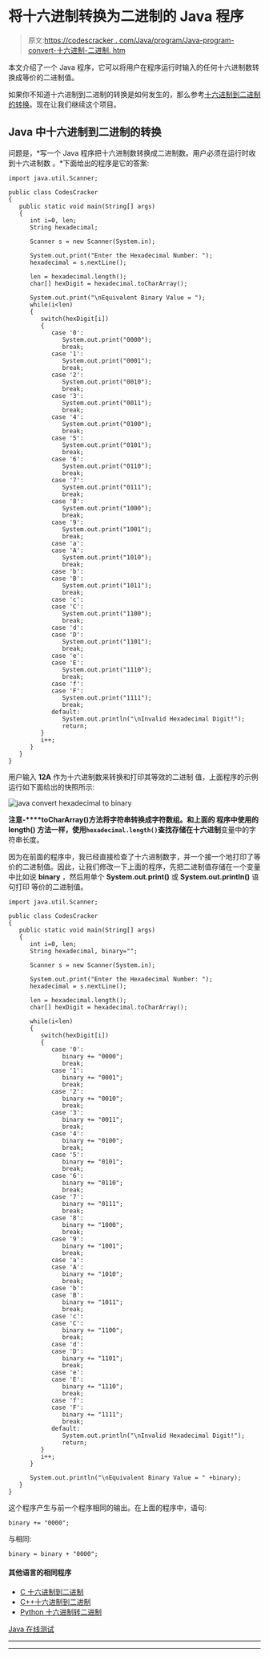 # 将十六进制转换为二进制的 Java 程序

> 原文:[https://codescracker . com/Java/program/Java-program-convert-十六进制-二进制. htm](https://codescracker.com/java/program/java-program-convert-hexadecimal-to-binary.htm)

本文介绍了一个 Java 程序，它可以将用户在程序运行时输入的任何十六进制数转换成等价的二进制值。

如果你不知道十六进制到二进制的转换是如何发生的，那么参考[十六进制到二进制的转换](/computer-fundamental/hexadecimal-to-binary.htm)。现在让我们继续这个项目。

## Java 中十六进制到二进制的转换

问题是，*写一个 Java 程序把十六进制数转换成二进制数。用户必须在运行时收到十六进制数 。*下面给出的程序是它的答案:

```
import java.util.Scanner;

public class CodesCracker
{
   public static void main(String[] args)
   { 
      int i=0, len;
      String hexadecimal;

      Scanner s = new Scanner(System.in);

      System.out.print("Enter the Hexadecimal Number: ");
      hexadecimal = s.nextLine();

      len = hexadecimal.length();
      char[] hexDigit = hexadecimal.toCharArray();

      System.out.print("\nEquivalent Binary Value = ");
      while(i<len)
      {
         switch(hexDigit[i])
         {
            case '0':
               System.out.print("0000");
               break;
            case '1':
               System.out.print("0001");
               break;
            case '2':
               System.out.print("0010");
               break;
            case '3':
               System.out.print("0011");
               break;
            case '4':
               System.out.print("0100");
               break;
            case '5':
               System.out.print("0101");
               break;
            case '6':
               System.out.print("0110");
               break;
            case '7':
               System.out.print("0111");
               break;
            case '8':
               System.out.print("1000");
               break;
            case '9':
               System.out.print("1001");
               break;
            case 'a':
            case 'A':
               System.out.print("1010");
               break;
            case 'b':
            case 'B':
               System.out.print("1011");
               break;
            case 'c':
            case 'C':
               System.out.print("1100");
               break;
            case 'd':
            case 'D':
               System.out.print("1101");
               break;
            case 'e':
            case 'E':
               System.out.print("1110");
               break;
            case 'f':
            case 'F':
               System.out.print("1111");
               break;
            default:
               System.out.println("\nInvalid Hexadecimal Digit!");
               return;
         }
         i++;
      }
   }
}
```

用户输入 **12A** 作为十六进制数来转换和打印其等效的二进制 值，上面程序的示例运行如下面给出的快照所示:

![java convert hexadecimal to binary](../Images/529b25c489b07ce004226e752ba05b30.png)

**注意-****toCharArray()**方法将字符串转换成字符数组。和上面的 程序中使用的 **length()** 方法一样，使用`hexadecimal.length()`查找存储在**十六进制**变量中的字符串长度。

因为在前面的程序中，我已经直接检查了十六进制数字，并一个接一个地打印了等价的二进制值。因此，让我们修改一下上面的程序，先把二进制值存储在一个变量中比如说 **binary** ，然后用单个 **System.out.print()** 或 **System.out.println()** 语句打印 等价的二进制值。

```
import java.util.Scanner;

public class CodesCracker
{
   public static void main(String[] args)
   {
      int i=0, len;
      String hexadecimal, binary="";

      Scanner s = new Scanner(System.in);

      System.out.print("Enter the Hexadecimal Number: ");
      hexadecimal = s.nextLine();

      len = hexadecimal.length();
      char[] hexDigit = hexadecimal.toCharArray();

      while(i<len)
      {
         switch(hexDigit[i])
         {
            case '0':
               binary += "0000";
               break;
            case '1':
               binary += "0001";
               break;
            case '2':
               binary += "0010";
               break;
            case '3':
               binary += "0011";
               break;
            case '4':
               binary += "0100";
               break;
            case '5':
               binary += "0101";
               break;
            case '6':
               binary += "0110";
               break;
            case '7':
               binary += "0111";
               break;
            case '8':
               binary += "1000";
               break;
            case '9':
               binary += "1001";
               break;
            case 'a':
            case 'A':
               binary += "1010";
               break;
            case 'b':
            case 'B':
               binary += "1011";
               break;
            case 'c':
            case 'C':
               binary += "1100";
               break;
            case 'd':
            case 'D':
               binary += "1101";
               break;
            case 'e':
            case 'E':
               binary += "1110";
               break;
            case 'f':
            case 'F':
               binary += "1111";
               break;
            default:
               System.out.println("\nInvalid Hexadecimal Digit!");
               return;
         }
         i++;
      }

      System.out.println("\nEquivalent Binary Value = " +binary);
   }
}
```

这个程序产生与前一个程序相同的输出。在上面的程序中，语句:

```
binary += "0000";
```

与相同:

```
binary = binary + "0000";
```

#### 其他语言的相同程序

*   [C 十六进制到二进制](/c/program/c-program-convert-hexadecimal-to-binary.htm)
*   [C++十六进制到二进制](/cpp/program/cpp-program-convert-hexadecimal-to-binary.htm)
*   [Python 十六进制转二进制](/python/program/python-program-convert-hexadecimal-to-binary.htm)

[Java 在线测试](/exam/showtest.php?subid=1)

* * *

* * *